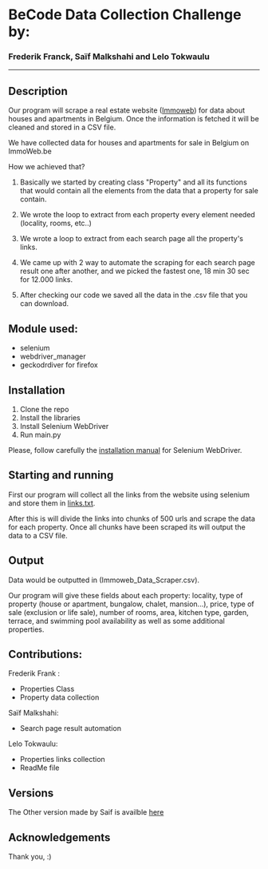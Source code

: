 
# BeCode Data Collection Challenge by:

### Frederik Franck, Saïf Malkshahi and Lelo Tokwaulu
--------------------------------------------------------------------------------------

## Description
Our program will scrape a real estate website ([Immoweb](https://www.immoweb.be/en)) for data about houses and apartments in Belgium.
Once the information is fetched it will be cleaned and stored in a CSV file.


We have collected data for houses and apartments for sale in Belgium on ImmoWeb.be

How we achieved that?

1. Basically we started by creating class "Property" and all its functions that would 
contain all the elements from the data that a property for sale contain.

2. We wrote the loop to extract from each property every element needed
(locality, rooms, etc..)

3. We wrote a loop to extract from each search page all the property's links.

4. We came up with 2 way to automate the scraping for each search page result one
after another, and we picked the fastest one, 18 min 30 sec for 12.000 links.

5. After checking our code we saved all the data in the .csv file that you can download.

Module used:
------------

- selenium
- webdriver_manager
- geckodrdiver for firefox


## Installation
1. Clone the repo
2. Install the libraries
3. Install Selenium WebDriver 
4. Run main.py

Please, follow carefully the [installation manual](https://www.selenium.dev/documentation/en/webdriver/driver_requirements/) for Selenium WebDriver.

## Starting and running
First our program will collect all the links from the website using selenium and store them in [links.txt](https://github.com/FrederickFranck/challenge-collecting-data/blob/main/links.txt).

After this is will divide the links into chunks of 500 urls and scrape the data for each property. Once all chunks have been scraped its will output the data to a CSV file.

## Output
Data would be outputted in (Immoweb_Data_Scraper.csv).

Our program will give these fields about each property: locality, type of property (house or apartment, bungalow, chalet, mansion...), price, type of sale (exclusion or life sale), number of rooms, area, kitchen type, garden, terrace, and swimming pool availability as well as some additional properties.

Contributions:
--------------

Frederik Frank : 
- Properties Class
- Property data collection

Saïf Malkshahi:
- Search page result automation 

Lelo Tokwaulu:
- Properties links collection 
- ReadMe file

## Versions 
The Other version made by Saif is availble [here](https://github.com/FrederickFranck/challenge-collecting-data/tree/SAIF#description)


## Acknowledgements
Thank you,  :)

